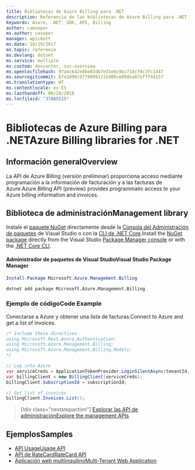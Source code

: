 ```yaml
---
title: Bibliotecas de Azure Billing para .NET
description: Referencia de las bibliotecas de Azure Billing para .NET
keywords: Azure, .NET, SDK, API, Billing
author: camsoper
ms.author: casoper
manager: wpickett
ms.date: 10/19/2017
ms.topic: reference
ms.devlang: dotnet
ms.service: multiple
ms.custom: devcenter, svc-overview
ms.openlocfilehash: 97a4c642e8be03db7e31e8c9bc71dcf9c3fc1447
ms.sourcegitcommit: bfa1898c97798991215d08ce89dea87efff44157
ms.translationtype: HT
ms.contentlocale: es-ES
ms.lasthandoff: 06/28/2018
ms.locfileid: "37065515"
---
```

# <a name="azure-billing-libraries-for-net"></a><span data-ttu-id="53527-104">Bibliotecas de Azure Billing para .NET</span><span class="sxs-lookup"><span data-stu-id="53527-104">Azure Billing libraries for .NET</span></span>

## <a name="overview"></a><span data-ttu-id="53527-105">Información general</span><span class="sxs-lookup"><span data-stu-id="53527-105">Overview</span></span>

<span data-ttu-id="53527-106">La API de Azure Billing (versión preliminar) proporciona acceso mediante programación a la información de facturación y a las facturas de Azure.</span><span class="sxs-lookup"><span data-stu-id="53527-106">Azure Billing API (preview) provides programmatic access to your Azure billing information and invoices.</span></span>

## <a name="management-library"></a><span data-ttu-id="53527-107">Biblioteca de administración</span><span class="sxs-lookup"><span data-stu-id="53527-107">Management library</span></span>

<span data-ttu-id="53527-108">Instale el [paquete NuGet](https://www.nuget.org/packages/Microsoft.Azure.Management.Billing) directamente desde la [Consola del Administración de paquetes][PackageManager] de Visual Studio o con la [CLI de .NET Core][DotNetCLI].</span><span class="sxs-lookup"><span data-stu-id="53527-108">Install the [NuGet package](https://www.nuget.org/packages/Microsoft.Azure.Management.Billing) directly from the Visual Studio [Package Manager console][PackageManager] or with the [.NET Core CLI][DotNetCLI].</span></span>

#### <a name="visual-studio-package-manager"></a><span data-ttu-id="53527-109">Administrador de paquetes de Visual Studio</span><span class="sxs-lookup"><span data-stu-id="53527-109">Visual Studio Package Manager</span></span>

```powershell
Install-Package Microsoft.Azure.Management.Billing
```

```bash
dotnet add package Microsoft.Azure.Management.Billing
```

### <a name="code-example"></a><span data-ttu-id="53527-110">Ejemplo de código</span><span class="sxs-lookup"><span data-stu-id="53527-110">Code Example</span></span>

<span data-ttu-id="53527-111">Conectarse a Azure y obtener una lista de facturas.</span><span class="sxs-lookup"><span data-stu-id="53527-111">Connect to Azure and get a list of invoices.</span></span>

```csharp
/* Include these directives
using Microsoft.Rest.Azure.Authentication;
using Microsoft.Azure.Management.Billing;
using Microsoft.Azure.Management.Billing.Models;
*/

// Log into Azure
var serviceCreds = ApplicationTokenProvider.LoginSilentAsync(tenantId, clientId, secret);
var billingClient = new BillingClient(serviceCreds);
billingClient.SubscriptionId = subscriptionId;

// Get list of invoices
billingClient.Invoices.List();
```

> [!div class="nextstepaction"]
> [<span data-ttu-id="53527-112">Explorar las API de administración</span><span class="sxs-lookup"><span data-stu-id="53527-112">Explore the management APIs</span></span>](/dotnet/api/overview/azure/billing/management)

## <a name="samples"></a><span data-ttu-id="53527-113">Ejemplos</span><span class="sxs-lookup"><span data-stu-id="53527-113">Samples</span></span>

* [<span data-ttu-id="53527-114">API Usage</span><span class="sxs-lookup"><span data-stu-id="53527-114">Usage API</span></span>](https://github.com/Azure-Samples/billing-dotnet-usage-api)
* [<span data-ttu-id="53527-115">API de RateCard</span><span class="sxs-lookup"><span data-stu-id="53527-115">RateCard API</span></span>](https://github.com/Azure-Samples/billing-dotnet-ratecard-api)
* [<span data-ttu-id="53527-116">Aplicación web multiinquilino</span><span class="sxs-lookup"><span data-stu-id="53527-116">Multi-Tenant Web Application</span></span>](https://github.com/Azure-Samples/billing-dotnet-webapp-multitenant)

[PackageManager]: https://docs.microsoft.com/nuget/tools/package-manager-console
[DotNetCLI]: https://docs.microsoft.com/dotnet/core/tools/dotnet-add-package
